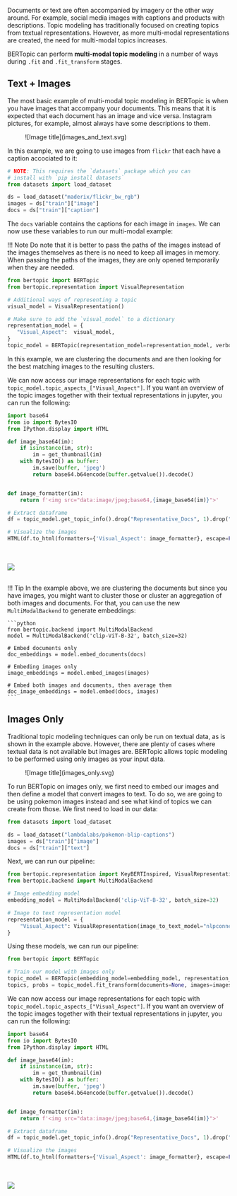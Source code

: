 Documents or text are often accompanied by imagery or the other way around. For example, social media images with captions and products with descriptions. Topic modeling has traditionally focused on creating topics from textual representations. However, as more multi-modal representations are created, the need for multi-modal topics increases.

BERTopic can perform **multi-modal topic modeling** in a number of ways during `.fit` and `.fit_transform` stages. 

## **Text + Images**

The most basic example of multi-modal topic modeling in BERTopic is when you have images that accompany your documents. This means that it is expected that each document has an image and vice versa. Instagram pictures, for example, almost always have some descriptions to them. 

<figure markdown>
  ![Image title](images_and_text.svg)
  <figcaption></figcaption>
</figure>

In this example, we are going to use images from `flickr` that each have a caption accociated to it: 

```python
# NOTE: This requires the `datasets` package which you can 
# install with `pip install datasets`
from datasets import load_dataset

ds = load_dataset("maderix/flickr_bw_rgb")
images = ds["train"]["image"]
docs = ds["train"]["caption"]
```

The `docs` variable contains the captions for each image in `images`. We can now use these variables to run our multi-modal example:

!!! Note
    Do note that it is better to pass the paths of the images instead of the images themselves as there is no need to keep all images in memory. When passing the paths of the images, they are only opened temporarily when they are needed.

```python
from bertopic import BERTopic
from bertopic.representation import VisualRepresentation

# Additional ways of representing a topic
visual_model = VisualRepresentation()

# Make sure to add the `visual_model` to a dictionary
representation_model = {
   "Visual_Aspect":  visual_model,
}
topic_model = BERTopic(representation_model=representation_model, verbose=True)
```

In this example, we are clustering the documents and are then looking for the best matching images to the resulting clusters. 

We can now access our image representations for each topic with `topic_model.topic_aspects_["Visual_Aspect"]`.
If you want an overview of the topic images together with their textual representations in jupyter, you can run the following:

```python
import base64
from io import BytesIO
from IPython.display import HTML

def image_base64(im):
    if isinstance(im, str):
        im = get_thumbnail(im)
    with BytesIO() as buffer:
        im.save(buffer, 'jpeg')
        return base64.b64encode(buffer.getvalue()).decode()


def image_formatter(im):
    return f'<img src="data:image/jpeg;base64,{image_base64(im)}">'

# Extract dataframe
df = topic_model.get_topic_info().drop("Representative_Docs", 1).drop("Name", 1)

# Visualize the images
HTML(df.to_html(formatters={'Visual_Aspect': image_formatter}, escape=False))
```

<br><br>
<img src="images_and_text.jpg">
<br><br>

!!! Tip
    In the example above, we are clustering the documents but since you have 
    images, you might want to cluster those or cluster an aggregation of both 
    images and documents. For that, you can use the new `MultiModalBackend` 
    to generate embeddings: 

    ```python
    from bertopic.backend import MultiModalBackend
    model = MultiModalBackend('clip-ViT-B-32', batch_size=32)

    # Embed documents only
    doc_embeddings = model.embed_documents(docs)

    # Embeding images only
    image_embeddings = model.embed_images(images)

    # Embed both images and documents, then average them
    doc_image_embeddings = model.embed(docs, images)
    ```

## **Images Only**

Traditional topic modeling techniques can only be run on textual data, as is shown in the example above. However, there are plenty of cases where textual data is not available but images are. BERTopic allows topic modeling to be performed using only images as your input data.

<figure markdown>
  ![Image title](images_only.svg)
  <figcaption></figcaption>
</figure>

To run BERTopic on images only, we first need to embed our images and then define a model that convert images to text. To do so, we are going to be using pokemon images instead and see what kind of topics we can create from those. We first need to load in our data:

```python
from datasets import load_dataset

ds = load_dataset("lambdalabs/pokemon-blip-captions")
images = ds["train"]["image"]
docs = ds["train"]["text"]
```

Next, we can run our pipeline:


```python
from bertopic.representation import KeyBERTInspired, VisualRepresentation
from bertopic.backend import MultiModalBackend

# Image embedding model
embedding_model = MultiModalBackend('clip-ViT-B-32', batch_size=32)

# Image to text representation model
representation_model = {
    "Visual_Aspect": VisualRepresentation(image_to_text_model="nlpconnect/vit-gpt2-image-captioning")
}

```

Using these models, we can run our pipeline:

```python
from bertopic import BERTopic

# Train our model with images only
topic_model = BERTopic(embedding_model=embedding_model, representation_model=representation_model, min_topic_size=3)
topics, probs = topic_model.fit_transform(documents=None, images=images)
```

We can now access our image representations for each topic with `topic_model.topic_aspects_["Visual_Aspect"]`.
If you want an overview of the topic images together with their textual representations in jupyter, you can run the following:

```python
import base64
from io import BytesIO
from IPython.display import HTML

def image_base64(im):
    if isinstance(im, str):
        im = get_thumbnail(im)
    with BytesIO() as buffer:
        im.save(buffer, 'jpeg')
        return base64.b64encode(buffer.getvalue()).decode()


def image_formatter(im):
    return f'<img src="data:image/jpeg;base64,{image_base64(im)}">'

# Extract dataframe
df = topic_model.get_topic_info().drop("Representative_Docs", 1).drop("Name", 1)

# Visualize the images
HTML(df.to_html(formatters={'Visual_Aspect': image_formatter}, escape=False))
```

<br><br>
<img src="images_only.jpg">
<br><br>